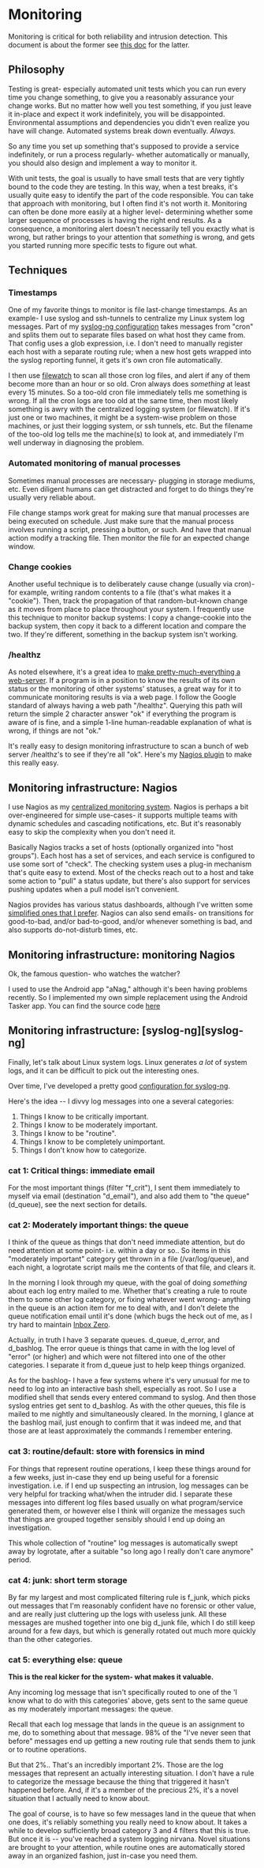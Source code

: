 
# Monitoring

Monitoring is critical for both reliability and intrusion detection.  This
document is about the former see [this doc](security-intrusion_detection.md)
for the latter.


## Philosophy

Testing is great- especially automated unit tests which you can run every time
you change something, to give you a reasonably assurance your change works.
But no matter how well you test something, if you just leave it in-place and
expect it work indefinitely, you will be disappointed.  Environmental
assumptions and dependencies you didn't even realize you have will change.
Automated systems break down eventually.  *Always.*

So any time you set up something that's supposed to provide a service
indefinitely, or run a process regularly- whether automatically or manually,
you should also design and implement a way to monitor it.


With unit tests, the goal is usually to have small tests that are very tightly
bound to the code they are testing.  In this way, when a test breaks, it's
usually quite easy to identify the part of the code responsible.  You can take
that approach with monitoring, but I often find it's not worth it.  Monitoring
can often be done more easily at a higher level- determining whether some
larger sequence of processes is having the right end results.  As a
consequence, a monitoring alert doesn't necessarily tell you exactly what is
wrong, but rather brings to your attention that *something* is wrong, and gets
you started running more specific tests to figure out what.


## Techniques

### Timestamps

One of my favorite things to monitor is file last-change timestamps.  As an
example- I use syslog and ssh-tunnels to centralize my Linux system log
messages.  Part of my [syslog-ng
configuration](../docker-containers/syslogdock/files/etc/syslog-ng/syslog-ng.conf)
takes messages from "cron" and splits them out to separate files based on what
host they came from.  That config uses a glob expression, i.e. I don't need to
manually register each host with a separate routing rule; when a new host gets
wrapped into the syslog reporting funnel, it gets it's own cron file
automatically.

I then use [filewatch](../services/filewatch) to scan all those cron log files,
and alert if any of them become more than an hour or so old.  Cron always does
*something* at least every 15 minutes.  So a too-old cron file immediately
tells me something is wrong.  If all the cron logs are too old at the same
time, then most likely something is awry with the centralized logging system
(or filewatch).  If it's just one or two machines, it might be a system-wise
problem on those machines, or just their logging system, or ssh tunnels, etc.
But the filename of the too-old log tells me the machine(s) to look at, and
immediately I'm well underway in diagnosing the problem.


### Automated monitoring of manual processes

Sometimes manual processes are necessary- plugging in storage mediums, etc.
Even diligent humans can get distracted and forget to do things they're
usually very reliable about.

File change stamps work great for making sure that manual processes are being
executed on schedule.  Just make sure that the manual process involves running
a script, pressing a button, or such.  And have that manual action modify a
tracking file.  Then monitor the file for an expected change window.


### Change cookies

Another useful technique is to deliberately cause change (usually via cron)-
for example, writing random contents to a file (that's what makes it a
"cookie").  Then, track the propagation of that random-but-known change as it
moves from place to place throughout your system.  I frequently use this
technique to monitor backup systems:  I copy a change-cookie into the backup
system, then copy it back to a different location and compare the two.  If
they're different, something in the backup system isn't working.


### /healthz

As noted elsewhere, it's a great idea to [make pretty-much-everything a
web-server](development.md).  If a program is in a position to know the
results of its own status or the monitoring of other systems' statuses, a
great way for it to communicate monitoring results is via a web page.  I
follow the Google standard of always having a web path "/healthz".  Querying
this path will return the simple 2 character answer "ok" if everything the
program is aware of is fine, and a simple 1-line human-readable explanation of
what is wrong, if things are not "ok."

It's really easy to design monitoring infrastructure to scan a bunch of web
server /healthz's to see if they're all "ok".  Here's my [Nagios
plugin](../docker-containers/nagdock/files/usr/lib/nagios/plugins/check_healthz)
to make this really easy.


## Monitoring infrastructure: Nagios

I use Nagios as my [centralized monitoring
system](../docker-containers/nagdock).  Nagios is perhaps a bit
over-engineered for simple use-cases- it supports multiple teams with dynamic
schedules and cascading notifications, etc.  But it's reasonably easy to skip
the complexity when you don't need it.

Basically Nagios tracks a set of hosts (optionally organized into "host
groups").  Each host has a set of services, and each service is configured to
use some sort of "check".  The checking system uses a plug-in mechanism that's
quite easy to extend.  Most of the checks reach out to a host and take some
action to "pull" a status update, but there's also support for services
pushing updates when a pull model isn't convenient.

Nagios provides has various status dashboards, although I've written some
[simplified ones that I prefer](../pylib/tools/nag.py).  Nagios can also send
emails- on transitions for good-to-bad, and/or bad-to-good, and/or whenever
something is bad, and also supports do-not-disturb times, etc.


## Monitoring infrastructure: monitoring Nagios

Ok, the famous question- who watches the watcher?

I used to use the Android app "aNag," although it's been having problems
recently.  So I implemented my own simple replacement using the Android Tasker
app.  You can find the source code [here](../tools-etc/Tasker/Nagger.prj.xml)


## Monitoring infrastructure: [syslog-ng][syslog-ng]

Finally, let's talk about Linux system logs.  Linux generates *a lot* of
system logs, and it can be difficult to pick out the interesting ones.

Over time, I've developed a pretty good [configuration for
syslog-ng](../docker-containers/syslogdock/files/etc/syslog-ng/syslog-ng.conf).

Here's the idea -- I divvy log messages into one a several categories:

1. Things I know to be critically important.
1. Things I know to be moderately important.
1. Things I know to be "routine".
1. Things I know to be completely unimportant.
1. Things I don't know how to categorize.


### cat 1: Critical things: immediate email

For the most important things (filter "f\_crit"), I sent them immediately to
myself via email (destination "d\_email"), and also add them to "the queue"
(d\_queue), see the next section for details.


### cat 2: Moderately important things: the queue

I think of the queue as things that don't need immediate attention, but do
need attention at some point- i.e. within a day or so..  So items in this
"moderately important" category get thrown in a file (/var/log/queue), and
each night, a logrotate script mails me the contents of that file, and clears
it.

In the morning I look through my queue, with the goal of doing *something*
about each log entry mailed to me.  Whether that's creating a rule to route
them to some other log category, or fixing whatever went wrong- anything in
the queue is an action item for me to deal with, and I don't delete the queue
notification email until it's done (which bugs the heck out of me, as I try
hard to maintain
[Inbox Zero](https://www.techtarget.com/whatis/definition/inbox-zero).

Actually, in truth I have 3 separate queues.  d\_queue, d\_error, and
d\_bashlog.  The error queue is things that came in with the log level of
"error" (or higher) and which were not filtered into one of the other
categories.  I separate it from d\_queue just to help keep things organized.

As for the bashlog- I have a few systems where it's very unusual for me to
need to log into an interactive bash shell, especially as root.  So I use a
modified shell that sends every entered command to syslog.  And then those
syslog entries get sent to d\_bashlog.  As with the other queues, this file is
mailed to me nightly and simultaneously cleared.  In the morning, I glance at
the bashlog mail, just enough to confirm that it was indeed me, and that those
are at least approximately the commands I remember entering.


### cat 3: routine/default: store with forensics in mind

For things that represent routine operations, I keep these things around for a
few weeks, just in-case they end up being useful for a forensic investigation.
i.e. if I end up suspecting an intrusion, log messages can be very helpful for
tracking what/when the intruder did.  I separate these messages into different
log files based usually on what program/service generated them, or however
else I think will organize the messages such that things are grouped together
sensibly should I end up doing an investigation.

This whole collection of "routine" log messages is automatically swept away by
logrotate, after a suitable "so long ago I really don't care anymore" period.


### cat 4: junk: short term storage

By far my largest and most complicated filtering rule is f\_junk, which picks
out messages that I'm reasonably confident have no forensic or other value,
and are really just cluttering up the logs with useless junk.  All these
messages are mushed together into one big d\_junk file, which I do still keep
around for a few days, but which is generally rotated out much more quickly
than the other categories.


### cat 5: everything else: queue

**This is the real kicker for the system- what makes it valuable.**

Any incoming log message that isn't specifically routed to one of the 'I know
what to do with this categories' above, gets sent to the same queue as my
moderately important messages: the queue.

Recall that each log message that lands in the queue is an assignment to me,
do to something about that message.  98% of the "I've never seen that before"
messages end up getting a new routing rule that sends them to junk or to
routine operations.

But that 2%..  That's an incredibly important 2%.  Those are the log messages
that represent an actually interesting situation.  I don't have a rule to
categorize the message because the thing that triggered it hasn't happened
before.  And, if it's a member of the precious 2%, it's a novel situation that
I actually need to know about.

The goal of course, is to have so few messages land in the queue that when one
does, it's reliably something you really need to know about.  It takes a while
to develop sufficiently broad category 3 and 4 filters that this is true.  But
once it is -- you've reached a system logging nirvana.  Novel situations are
brought to your attention, while routine ones are automatically stored away in
an organized fashion, just in-case you need them.

